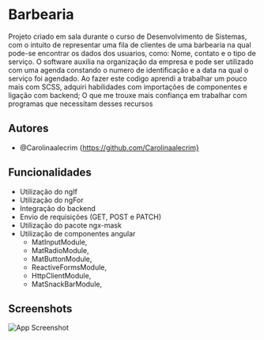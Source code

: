 
# Barbearia

Projeto criado em sala durante o curso de Desenvolvimento de Sistemas, com o  intuito de representar uma fila de clientes de uma barbearia na qual pode-se encontrar os dados dos usuarios, como: Nome, contato e o tipo de serviço.
O software auxilia na organização da empresa e pode ser utilizado com uma agenda constando o numero de identificação e a data na qual o serviço foi agendado. 
 Ao fazer este codigo aprendi a trabalhar um pouco mais com SCSS, adquiri habilidades com importações de componentes e ligação com backend; O que me trouxe mais confiança em trabalhar com programas que necessitam desses recursos 



## Autores

- @Carolinaalecrim {https://github.com/Carolinaalecrim}


## Funcionalidades

- Utilização do ngIf
- Utilização do ngFor
- Integração do backend 
- Envio de requisições (GET, POST e PATCH)
- Utilização do pacote ngx-mask
- Utilização de componentes angular 
  -  MatInputModule,
  -  MatRadioModule,
  -  MatButtonModule,
  -  ReactiveFormsModule,
  -  HttpClientModule,
  -  MatSnackBarModule,


## Screenshots

![App Screenshot](https://via.placeholder.com/468x300?text=App+Screenshot+Here)

